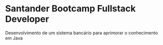 # Santander Bootcamp Fullstack Developer
Desenvolvimento de um sistema bancário para aprimorar o conhecimento em Java

